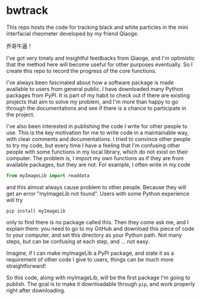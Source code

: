 # bwtrack

This repo hosts the code for tracking black and white particles in the mini interfacial rheometer developed by my friend Qiaoge.

乔哥牛逼！

I've got very timely and insightful feedbacks from Qiaoge, and I'm optimistic that the method here will become useful for other purposes eventually. So I create this repo to record the progress of the core functions. 

I've always been fascinated about how a software package is made available to users from general public. I have downloaded many Python packages from PyPI. It is part of my habit to check out if there are existing projects that aim to solve my problem, and I'm more than happy to go through the documentations and see if there is a chance to participate in the project.

I've also been interested in publishing the code I write for other people to use. This is the key motivation for me to write code in a maintainable way, with clear comments and documentations. I tried to convince other people to try my code, but every time I have a feeling that I'm confusing other people with some functions in my local library, which do not exist on their computer. The problem is, I import my own functions as if they are from available packages, but they are not. For example, I often write in my code

```python
from myImageLib import readdata
```

and this almost always cause problem to other people. Because they will get an error "myImageLib not found". Users with some Python experience will try

```console
pip install myImageLib
```

only to find there is no package called this. Then they come ask me, and I explain them: you need to go to my GitHub and download this piece of code to your computer, and set this directory as your Python path. Not many steps, but can be confusing at each step, and ... not easy. 

Imagine, if I can make myImageLib a PyPI package, and state it as a requirement of other code I give to users, things can be much more straightforward!

So this code, along with myImageLib, will be the first package I'm going to publish. The goal is to make it downloadable through `pip`, and work properly right after downloading.